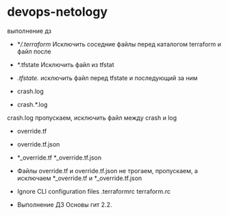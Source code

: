 # devops-netology

выполнение дз

* **/.terraform*
Исключить соседние файлы перед каталогом terraform и  файл после

* *.tfstate
Исключить  файл из tfstat

* *.tfstate.*
исключить файл перед tfstate и последующий за ним

* crash.log
* crash.*.log

crash.log пропускаем, исключить файл между crash и log

* override.tf
* override.tf.json
* *_override.tf
*_override.tf.json

* Файлы override.tf и  override.tf.json не трогаем, пропускаем, а исключаем *_override.tf и *_override.tf.json

* Ignore CLI configuration files
.terraformrc
terraform.rc

* Выполнение ДЗ Основы гит 2.2.

